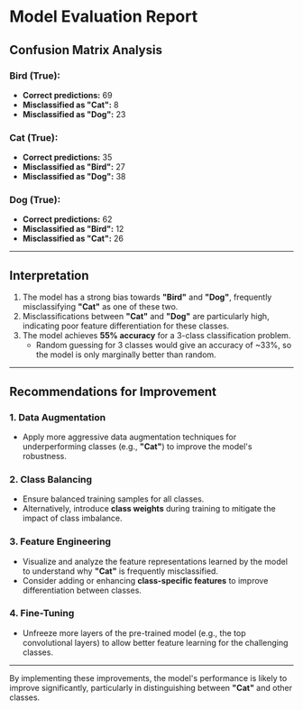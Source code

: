 # Model Evaluation Report

## **Confusion Matrix Analysis**

### **Bird (True):**
- **Correct predictions:** 69
- **Misclassified as "Cat":** 8
- **Misclassified as "Dog":** 23

### **Cat (True):**
- **Correct predictions:** 35
- **Misclassified as "Bird":** 27
- **Misclassified as "Dog":** 38

### **Dog (True):**
- **Correct predictions:** 62
- **Misclassified as "Bird":** 12
- **Misclassified as "Cat":** 26

---

## **Interpretation**
1. The model has a strong bias towards **"Bird"** and **"Dog"**, frequently misclassifying **"Cat"** as one of these two.
2. Misclassifications between **"Cat"** and **"Dog"** are particularly high, indicating poor feature differentiation for these classes.
3. The model achieves **55% accuracy** for a 3-class classification problem.
   - Random guessing for 3 classes would give an accuracy of ~33%, so the model is only marginally better than random.

---

## **Recommendations for Improvement**

### **1. Data Augmentation**
- Apply more aggressive data augmentation techniques for underperforming classes (e.g., **"Cat"**) to improve the model's robustness.

### **2. Class Balancing**
- Ensure balanced training samples for all classes.
- Alternatively, introduce **class weights** during training to mitigate the impact of class imbalance.

### **3. Feature Engineering**
- Visualize and analyze the feature representations learned by the model to understand why **"Cat"** is frequently misclassified.
- Consider adding or enhancing **class-specific features** to improve differentiation between classes.

### **4. Fine-Tuning**
- Unfreeze more layers of the pre-trained model (e.g., the top convolutional layers) to allow better feature learning for the challenging classes.

---

By implementing these improvements, the model's performance is likely to improve significantly, particularly in distinguishing between **"Cat"** and other classes.

